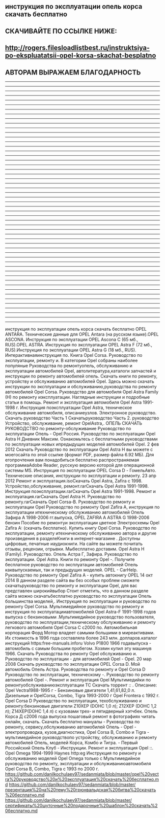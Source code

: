 инструкция по эксплуатации опель корса скачать бесплатно
--------------------------------------------------
СКАЧИВАЙТЕ ПО ССЫЛКЕ НИЖЕ:
--------------------------------------------------
http://rogers.filesloadlistbest.ru/instruktsiya-po-ekspluatatsii-opel-korsa-skachat-besplatno
--------------------------------------------------
АВТОРАМ ВЫРАЖАЕМ БЛАГОДАРНОСТЬ
--------------------------------------------------
--------------------------------------------------
--------------------------------------------------
--------------------------------------------------
--------------------------------------------------
--------------------------------------------------
--------------------------------------------------
--------------------------------------------------
--------------------------------------------------
--------------------------------------------------
--------------------------------------------------
--------------------------------------------------
--------------------------------------------------
--------------------------------------------------
--------------------------------------------------
--------------------------------------------------
--------------------------------------------------
--------------------------------------------------
--------------------------------------------------
--------------------------------------------------
--------------------------------------------------
--------------------------------------------------
--------------------------------------------------
--------------------------------------------------
--------------------------------------------------
--------------------------------------------------
--------------------------------------------------
--------------------------------------------------
--------------------------------------------------
--------------------------------------------------
--------------------------------------------------
--------------------------------------------------
--------------------------------------------------
--------------------------------------------------
--------------------------------------------------
--------------------------------------------------
--------------------------------------------------
--------------------------------------------------
--------------------------------------------------
--------------------------------------------------
--------------------------------------------------
--------------------------------------------------
--------------------------------------------------
--------------------------------------------------
--------------------------------------------------
--------------------------------------------------
--------------------------------------------------
--------------------------------------------------
--------------------------------------------------
--------------------------------------------------
--------------------------------------------------
--------------------------------------------------
--------------------------------------------------
--------------------------------------------------
инструкция по эксплуатации опель корса скачать бесплатно OPEL ANTARA. Технические данные для OPEL Antara (на русском языке).OPEL ASCONA. Инструкция по эксплуатации OPEL Ascona C (65 мб., RUS).OPEL ASTRA. Инструкция по эксплуатации OPEL Astra F (72 мб., RUS).Инструкция по эксплуатации OPEL Astra G (18 мб., RUS). Интерактивнаяинструкция по. Книга Opel Corsa. Руководство по эксплуатации, ремонту и. В категории Opel собраны наиболее популяные Руководства по ремонтуопель, обслуживанию и эксплуатации автомобилей Opel, автолитература,каталоги запчастей и инструкции по ремонту автомобилей опель. Скачать книги по ремонту, устройству и обслуживанию автомобилей Opel. Здесь можно скачать инструкции по эксплуатации и обслуживанию,руководства по ремонту автомобилей Opel Corsa. Руководство для автомобиля Opel Astra Family (H) по ремонту иэксплуатации. Наглядные инструкции и подробные статьи в помощь. Ремонт и эксплуатация автомобиля Opel Astra 1991-1998 г. Инструкция поэксплуатации Opel Astra, техническое обслуживание автомобиля, описаниеузлов. Электронное руководство. Скачать руководство Часть 1 Скачатьруководство Часть 2. руководство Устройство, обслуживание, ремонт OpelAstra,. ОПЕЛЬ СКАЧАТЬ РУКОВОДСТВО по ремонту-обслуживание
Руководствo по эксплуатации Опель - Opel Россия. Руководство по эксплуатации Opel Astra H Дневник Максим. Ознакомьтесь с бесплатными руководствами по эксплуатации новых ипредыдущих моделей автомобилей Opel. 2 фев 2012  Скачать Руководство по эксплуатации Opel Astra H вы можете с моегосайта по этой ссылке (формат  PDF, размер файла  6.92 МБ). Для егопрочтения вам понадобиться бесплатно распространяемая программаAdobe Reader, русскую версию которой для операционной системы MS. Инструкция по эксплуатации OPEL Corsa D - ГомельАвто. Технические описания, инструкции по эксплуатации и ремонту. 23 апр 2012  Ремонт и эксплуатация.isoСкачать Opel Astra, Zafira с 1998. Устройство,обслуживание, ремонт.rarСкачать Opel Astra 1991-1998. Инструкция поэксплуатации.rarСкачать Opel Astra 1991-1998. Ремонт и эксплуатация.rarСкачать Opel Astra H. Руководство по ремонту.rarСкачать Opel Corsa-B. Руководство по ремонту и эксплуатации Opel
Руководство по ремонту Opel Zafira A, инструкция по эксплуатации итехническому обслуживанию автомобилей Опель Зафира А 1998-2006 гг.выпуска,  OPEL ZAFIRA A  ASTRA G 1998-2006 бензин Пособие по ремонтуи эксплуатации цветное  Электросхемы Opel Zafira A: (скачать бесплатно). Купить книгу Opel Corsa. Руководство по эксплуатации, ремонту итехническому обслуживанию автора и другие произведения в разделеКниги в интернет-магазине . Доступны цифровые, печатные иаудиокниги. На сайте вы можете почитать отзывы, рецензии, отрывки. Мыбесплатно доставим. Opel Astra H (Family). Руководство. Опель Астра Г, Зафира. Руководство по эксплуатации. Opel Astra. Книги по ремонту Opel -. Получите бесплатное руководствo по эксплуатации автомобилей Опель каквыпускаемых, так и предыдущих моделей. OPEL - CarHelp. Руководство по ремонту Opel Zafira A - купить автокнигу OPEL
14 окт 2014  В данном разделе сайта вы без особых проблем сможете скачатьруководство по ремонту и эксплуатации Opel, для вас представлен широкийвыбор  Стоит отметить, что в данном разделе сайта можно скачатьбесплатно руководство по эксплуатации Опель большинства моделей,. Инструкция по эксплуатации и руководство по ремонту Opel Corsa. Мультимедийное руководство по ремонту и инструкция по эксплуатацииавтомобилей Opel Astra-F 1991-1998 годов выпуска с бензиновыми .Мультимедийное руководство пользователя, руководство по эксплуатации,техническому обслуживанию и ремонту легкового автомобиля Opel Corsa C с2000 по. Автомобильная корпорация Форд Мотор владеет самыми большими в миреактивами. Их стоимость в 1996 года составляла более 243 млн. долларов.каталог инструкций https:free-manuals.inforu  Volvo P1800 1966 годавыпуска - автомобиль с самым большим пробегом. Хозяин купил эту машинув 1966. Скачать Руководства по ремонту Opel обслуживанию и. Руководство по эксплуатации - для автомобилей Opel - Opel. 20 мар 2008  Скачать руководство по эксплуатации OPEL Corsa D. Мой автомобиль Опель Астра. Руководства по ремонту и
Opel Corsa D Руководство по эксплуатации, техническому -. Руководство по ремонту автомобилей Opel -. Ремонт и эксплуатация Opel  Мультимедийки по ремонтуобслуживаниюэксплуатации ТС  Скачать торрент :: .  Описание: Opel Vectra1988-1995 г - Бензиновые двигатели 1,41,61,82,0 л. Дизельные и  OpelCorsa, Combo, Tigra 1993-2000 г Opel Frontera c 1992 г. Opel Corsa D Руководство по эксплуатации, техобслуживанию и ремонту:бензиновые двигатели Z10XEP (DOHC 1,0 л); Z12XEP (DOHC 1,2 л); Z14XEP(DOHC 1,4 л) с кузовами трех- и пятидверный хэтчбек. Опель Корса Д с2006 года выпуска пошаговый ремонт в фотографиях читать онлайн, скачать. Скачать бесплатно мануалы - Руководства по ремонту, сервису,обслуживанию автомобилей Опель - Opel - электропроводка, кузов,диагностика,  Opel Corsa B, Combo и Tigra - мультимедийное руководствопо устройству, обслуживанию и ремонту автомобилей Опель, моделей Корса, Комбо и Тигра. - Первый Российский Опель Клуб - Инструкции. Ремонт и эксплуатация Opel ::. Opel Omega 1994-1999 Haynes http:eg Инструкция по ремонту и обслуживанию моделей Opel Omega только c Мультимедийное руководство по ремонту, эксплуатации и обслуживаниюавтомобиля Opel Corsa B, Combo, Tigra с 1993 по 2000 г.
https://github.com/danilkochulaev97/sedanmiata/blob/master/opel%20vectra%20руководство%20и%20эксплуатация%20скачать%20бесплатно.md
https://github.com/danilkochulaev97/sedanmiata/blob/master/презентация%20на%20тему%20грюнвальдская%20битва%20скачать%20бесплатно.md
https://github.com/danilkochulaev97/sedanmiata/blob/master/сертификаты%20шуточные%20подарочные%20шаблон%20скачать%20бесплатно.md